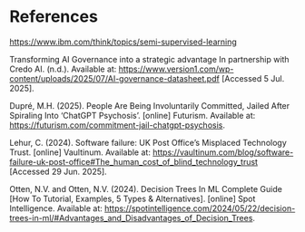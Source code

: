 # References

https://www.ibm.com/think/topics/semi-supervised-learning

Transforming AI Governance into a strategic advantage In partnership with Credo AI. (n.d.). Available at: https://www.version1.com/wp-content/uploads/2025/07/AI-governance-datasheet.pdf [Accessed 5 Jul. 2025].

‌Dupré, M.H. (2025). People Are Being Involuntarily Committed, Jailed After Spiraling Into ‘ChatGPT Psychosis’. [online] Futurism. Available at: https://futurism.com/commitment-jail-chatgpt-psychosis.

Lehur, C. (2024). Software failure: UK Post Office’s Misplaced Technology Trust. [online] Vaultinum. Available at: https://vaultinum.com/blog/software-failure-uk-post-office#The_human_cost_of_blind_technology_trust [Accessed 29 Jun. 2025].

‌Otten, N.V. and Otten, N.V. (2024). Decision Trees In ML Complete Guide [How To Tutorial, Examples, 5 Types & Alternatives]. [online] Spot Intelligence. Available at: https://spotintelligence.com/2024/05/22/decision-trees-in-ml/#Advantages_and_Disadvantages_of_Decision_Trees.

‌

‌